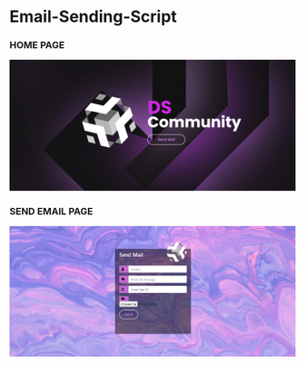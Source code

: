 # Email-Sending-Script
<h3>HOME PAGE</h3>
<img src = "SS1.png"/>
<h3>SEND EMAIL PAGE</h3>
<img src = "SS2.png"/>

